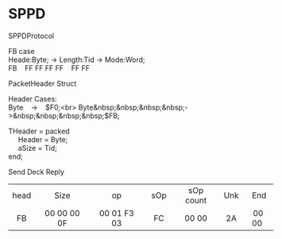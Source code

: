 # SPPD
SPPDProtocol

FB case<br>
Heade:Byte;&nbsp;->&nbsp;Length:Tid&nbsp;->&nbsp;Mode:Word;<br>
FB&nbsp;&nbsp;&nbsp;&nbsp;FF&nbsp;FF&nbsp;FF&nbsp;FF&nbsp;&nbsp;&nbsp;&nbsp;FF&nbsp;FF




PacketHeader Struct

Header Cases:<br>
Byte&nbsp;&nbsp;&nbsp;&nbsp;->&nbsp;&nbsp;&nbsp;&nbsp;$F0;<br>
Byte&nbsp;&nbsp;&nbsp;&nbsp;->&nbsp;&nbsp;&nbsp;&nbsp;$FB;

THeader = packed<br>
&nbsp;&nbsp;&nbsp;&nbsp; Header  = Byte; <br>
&nbsp;&nbsp;&nbsp;&nbsp; aSize   = Tid; <br>
end;


Send Deck Reply
<table style="width: 534px;">
<tbody>
<tr>
<td style="width: 10px; text-align: center;">head</td>
<td style="width: 187px; text-align: center;">Size</td>
<td style="width: 201px; text-align: center;">op</td>
<td style="width: 68px; text-align: center;">sOp</td>
<td style="width: 115px; text-align: center;">sOp count</td>
<td style="width: 10px; text-align: center;">&nbsp;Unk</td>
<td style="width: 65px; text-align: center;">&nbsp;End</td>
</tr>
<tr>
<td style="width: 10px; text-align: center;">FB</td>
<td style="width: 187px; text-align: center;">00 00 00 0F</td>
<td style="width: 201px; text-align: center;">00 01 F3 03</td>
<td style="width: 68px; text-align: center;">FC</td>
<td style="width: 115px; text-align: center;">00 00</td>
<td style="width: 10px; text-align: center;">&nbsp;2A</td>
<td style="width: 65px; text-align: center;">00 00&nbsp;</td>
</tr>
</tbody>
</table>

